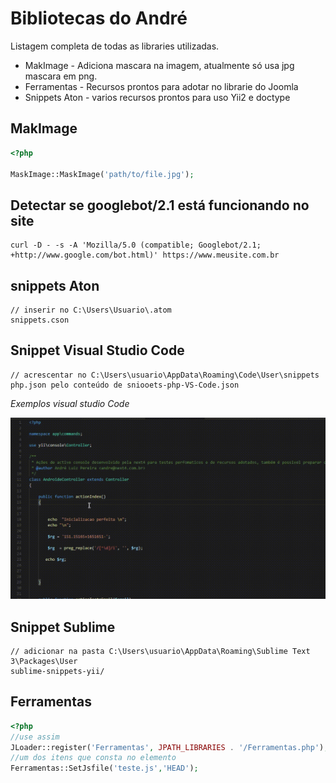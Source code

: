 # Bibliotecas do André

Listagem completa de todas as libraries utilizadas.

* MakImage - Adiciona mascara na imagem, atualmente só usa jpg mascara em png.
* Ferramentas - Recursos prontos para adotar no librarie do Joomla
* Snippets Aton - varios recursos prontos para uso Yii2 e doctype

## MakImage

````php
<?php

MaskImage::MaskImage('path/to/file.jpg');

````

## Detectar se googlebot/2.1 está funcionando no site
```
curl -D - -s -A 'Mozilla/5.0 (compatible; Googlebot/2.1; +http://www.google.com/bot.html)' https://www.meusite.com.br
```
## snippets Aton
````
// inserir no C:\Users\Usuario\.atom
snippets.cson
````

## Snippet Visual Studio Code
````
// acrescentar no C:\Users\usuario\AppData\Roaming\Code\User\snippets
php.json pelo conteúdo de sniooets-php-VS-Code.json
````
*Exemplos visual studio Code*

![Visual studio code](demos/code-pronto.gif)

## Snippet Sublime
````
// adicionar na pasta C:\Users\usuario\AppData\Roaming\Sublime Text 3\Packages\User
sublime-snippets-yii/
````

## Ferramentas

````php
<?php
//use assim
JLoader::register('Ferramentas', JPATH_LIBRARIES . '/Ferramentas.php');
//um dos itens que consta no elemento 
Ferramentas::SetJsfile('teste.js','HEAD');
